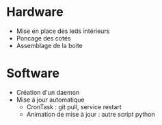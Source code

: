# Hardware
- Mise en place des leds intérieurs
- Poncage des cotés
- Assemblage de la boite

# Software
- Création d'un daemon
- Mise à jour automatique  
  - CronTask : git pull, service restart
  - Animation de mise à jour : autre script python
